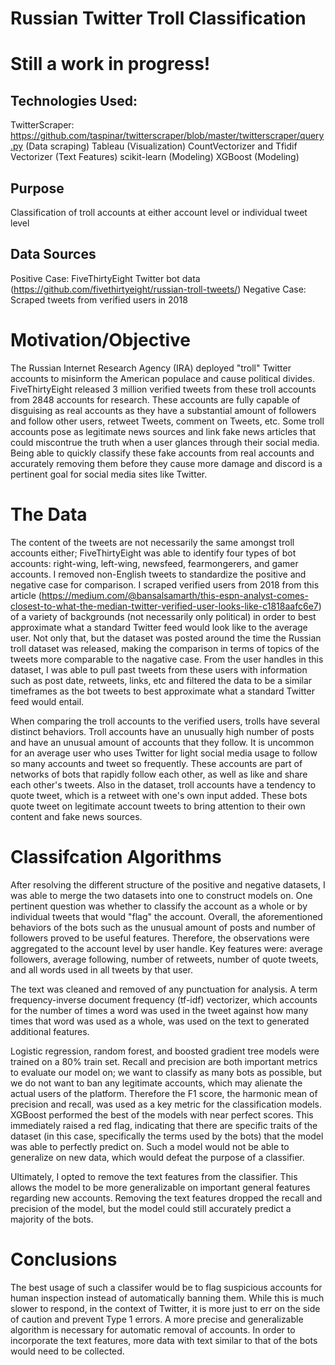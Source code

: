 # Russian Twitter Troll Classification

# Still a work in progress!

## Technologies Used:
TwitterScraper: https://github.com/taspinar/twitterscraper/blob/master/twitterscraper/query.py (Data scraping)
Tableau (Visualization)
CountVectorizer and Tfidif Vectorizer (Text Features)
scikit-learn (Modeling)
XGBoost (Modeling)

## Purpose
Classification of troll accounts at either account level or individual tweet level

## Data Sources
Positive Case: FiveThirtyEight Twitter bot data (https://github.com/fivethirtyeight/russian-troll-tweets/)
Negative Case: Scraped tweets from verified users in 2018

# Motivation/Objective
The Russian Internet Research Agency (IRA) deployed "troll" Twitter accounts to misinform the American populace and cause political divides. FiveThirtyEight released 3 million verified tweets from these troll accounts from 2848 accounts for research. These accounts are fully capable of disguising as real accounts as they have a substantial amount of followers and follow other users, retweet Tweets, comment on Tweets, etc. Some troll accounts pose as legitimate news sources and link fake news articles that could miscontrue the truth when a user glances through their social media. Being able to quickly classify these fake accounts from real accounts and accurately removing them before they cause more damage and discord is a pertinent goal for social media sites like Twitter.

# The Data
The content of the tweets are not necessarily the same amongst troll accounts either; FiveThirtyEight was able to identify four types of bot accounts: right-wing, left-wing, newsfeed, fearmongerers, and gamer accounts. I removed non-English tweets to standardize the positive and negative case for comparison. I scraped verified users from 2018 from this article (https://medium.com/@bansalsamarth/this-espn-analyst-comes-closest-to-what-the-median-twitter-verified-user-looks-like-c1818aafc6e7) of a variety of backgrounds (not necessarily only political) in order to best approximate what a standard Twitter feed would look like to the average user. Not only that, but the dataset was posted around the time the Russian troll dataset was released, making the comparison in terms of topics of the tweets more comparable to the nagative case. From the user handles in this dataset, I was able to pull past tweets from these users with information such as post date, retweets, links, etc and filtered the data to be a similar timeframes as the bot tweets to best approximate what a standard Twitter feed would entail.

When comparing the troll accounts to the verified users, trolls have several distinct behaviors. Troll accounts have an unusually high number of posts and have an unusual amount of accounts that they follow. It is uncommon for an average user who uses Twitter for light social media usage to follow so many accounts and tweet so frequently. These accounts are part of networks of bots that rapidly follow each other, as well as like and share each other's tweets. Also in the dataset, troll accounts have a tendency to quote tweet, which is a retweet with one's own input added. These bots quote tweet on legitimate account tweets to bring attention to their own content and fake news sources. 

# Classifcation Algorithms
After resolving the different structure of the positive and negative datasets, I was able to merge the two datasets into one to construct models on. One pertinent question was whether to classify the account as a whole or by individual tweets that would "flag" the account. Overall, the aforementioned behaviors of the bots such as the unusual amount of posts and number of followers proved to be useful features. Therefore, the observations were aggregated to the account level by user handle. Key features were: average followers, average following, number of retweets, number of quote tweets, and all words used in all tweets by that user. 

The text was cleaned and removed of any punctuation for analysis. A term frequency-inverse document frequency (tf-idf) vectorizer, which accounts for the number of times a word was used in the tweet against how many times that word was used as a whole, was used on the text to generated additional features.

Logistic regression, random forest, and boosted gradient tree models were trained on a 80% train set. Recall and precision are both important metrics to evaluate our model on; we want to classify as many bots as possible, but we do not want to ban any legitimate accounts, which may alienate the actual users of the platform. Therefore the F1 score, the harmonic mean of precision and recall, was used as a key metric for the classification models. XGBoost performed the best of the models with near perfect scores. This immediately raised a red flag, indicating that there are specific traits of the dataset (in this case, specifically the terms used by the bots) that the model was able to perfectly predict on. Such a model would not be able to generalize on new data, which would defeat the purpose of a classifier.

Ultimately, I opted to remove the text features from the classifier. This allows the model to be more generalizable on important general features regarding new accounts. Removing the text features dropped the recall and precision of the model, but the model could still accurately predict a majority of the bots. 

# Conclusions 
The best usage of such a classifer would be to flag suspicious accounts for human inspection instead of automatically banning them. While this is much slower to respond, in the context of Twitter, it is more just to err on the side of caution and prevent Type 1 errors. A more precise and generalizable algorithm is necessary for automatic removal of accounts. In order to  incorporate the text features, more data with text similar to that of the bots would need to be collected.
